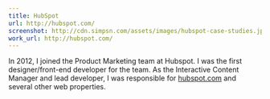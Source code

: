 ```yaml
---
title: HubSpot
url: http://hubspot.com/
screenshot: http://cdn.simpsn.com/assets/images/hubspot-case-studies.jpg
work_url: http://hubspot.com/
---
```

In 2012, I joined the Product Marketing team at Hubspot. I was the first designer/front-end developer for the team. As the Interactive Content Manager and lead developer, I was responsible for [hubspot.com](http://www.hubspot.com/) and several other web properties.